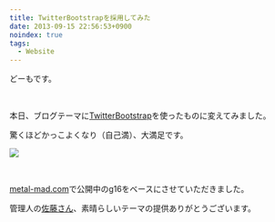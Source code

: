 ```yaml
---
title: TwitterBootstrapを採用してみた
date: 2013-09-15 22:56:53+0900
noindex: true
tags:
  - Website
---
```

<p>どーもです。</p>
<p>&nbsp;</p>
<p>本日、ブログテーマに<a href="http://getbootstrap.com/">TwitterBootstrap</a>を使ったものに変えてみました。</p>
<p>驚くほどかっこよくなり（自己満）、大満足です。</p>
<p><img src="https://lh4.googleusercontent.com/-1CCfEmlz5Iw/UjW8btFc4lI/AAAAAAAAClM/DqZ6Xp3yxeo/s640/Screenshot%2520from%25202013-09-15%252020%253A01%253A39.png" /></p>
<p>&nbsp;</p>
<p><a href="http://metal-mad.com/">metal-mad.com</a>で公開中のg16をベースにさせていただきました。</p>
<p>管理人の<a href="https://twitter.com/metalmadcom">佐藤さん</a>、素晴らしいテーマの提供ありがとうございます。</p>
